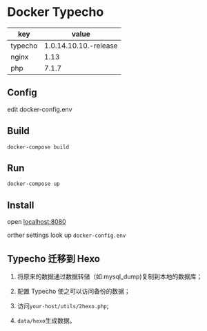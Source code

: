 # Docker Typecho
| key | value |
| --- | --- |
| typecho | 1.0.14.10.10.-release |
| nginx | 1.13 |
| php | 7.1.7 |

## Config
edit docker-config.env

## Build
```
docker-compose build
```

## Run
```
docker-compose up
```

## Install
open [localhost:8080](http://localhost:8080)


orther settings look up `docker-config.env`

## Typecho 迁移到 Hexo

1. 将原来的数据通过数据转储（如:mysql_dump)复制到本地的数据库；

2. 配置 Typecho 使之可以访问备份的数据；

3. 访问`your-host/utils/2hexo.php`;

4. `data/hexo`生成数据。